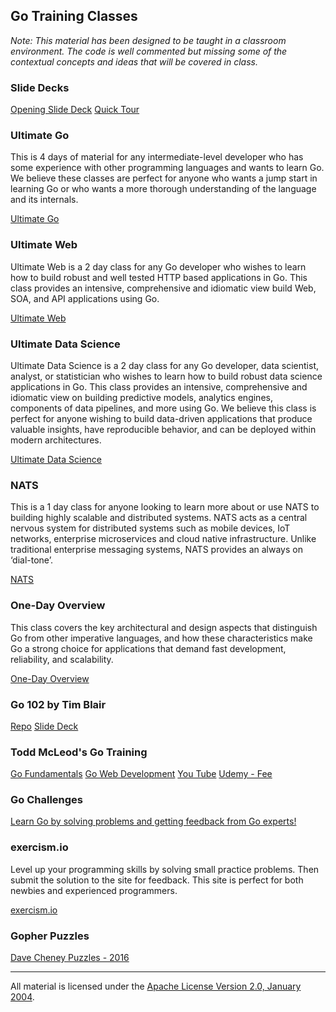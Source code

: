 ## Go Training Classes

*Note: This material has been designed to be taught in a classroom environment. The code is well commented but missing some of the contextual concepts and ideas that will be covered in class.*

### Slide Decks

[Opening Slide Deck](intro/opening/slide1.md)
[Quick Tour](quick_tour)

### Ultimate Go

This is 4 days of material for any intermediate-level developer who has some experience with other programming languages and wants to learn Go. We believe these classes are perfect for anyone who wants a jump start in learning Go or who wants a more thorough understanding of the language and its internals.

[Ultimate Go](ultimate/README.md)

### Ultimate Web

Ultimate Web is a 2 day class for any Go developer who wishes to learn how to build robust and well tested HTTP based applications in Go. This class provides an intensive, comprehensive and idiomatic view build Web, SOA, and API applications using Go.

[Ultimate Web](web/README.md)

### Ultimate Data Science

Ultimate Data Science is a 2 day class for any Go developer, data scientist, analyst, or statistician who wishes to learn how to build robust data science applications in Go. This class provides an intensive, comprehensive and idiomatic view on building predictive models, analytics engines, components of data pipelines, and more using Go. We believe this class is perfect for anyone wishing to build data-driven applications that produce valuable insights, have reproducible behavior, and can be deployed within modern architectures.

[Ultimate Data Science](data_science/README.md)

### NATS

This is a 1 day class for anyone looking to learn more about or use NATS to building highly scalable and distributed systems. NATS acts as a central nervous system for distributed systems such as mobile devices, IoT networks, enterprise microservices and cloud native infrastructure. Unlike traditional enterprise messaging systems, NATS provides an always on ‘dial-tone’.

[NATS](../topics/nats)

### One-Day Overview

This class covers the key architectural and design aspects that distinguish Go from other imperative languages, and how these characteristics make Go a strong choice for applications that demand fast development, reliability, and scalability.

[One-Day Overview](one-day-overview/README.md)

### Go 102 by Tim Blair
[Repo](https://github.com/timblair/go-102-workshop)
[Slide Deck](https://speakerdeck.com/timblair/go-102-a-workshop)

### Todd McLeod's Go Training

[Go Fundamentals](https://github.com/GoesToEleven/GolangTraining)
[Go Web Development](https://github.com/GoesToEleven/golang-web)
[You Tube](https://www.youtube.com/user/toddmcleod)
[Udemy - Fee](https://www.udemy.com/learn-how-to-code/?couponCode=learngo)

### Go Challenges

[Learn Go by solving problems and getting feedback from Go experts!](http://golang-challenge.org/)

### exercism.io

Level up your programming skills by solving small practice problems. Then submit the solution to the site for feedback. This site is perfect for both newbies and experienced programmers.

[exercism.io](http://exercism.io/)

### Gopher Puzzles

[Dave Cheney Puzzles - 2016](http://talks.godoc.org/github.com/davecheney/presentations/gopher-puzzlers.slide#1)  

___
All material is licensed under the [Apache License Version 2.0, January 2004](http://www.apache.org/licenses/LICENSE-2.0).
